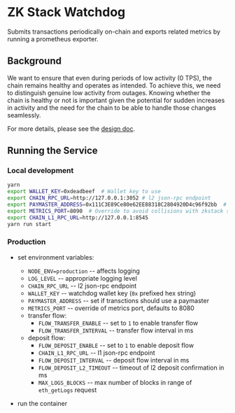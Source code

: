 # ZK Stack Watchdog
Submits transactions periodically on-chain and exports related metrics by
running a prometheus exporter.

## Background
We want to ensure that even during periods of low activity (0 TPS), the chain
remains healthy and operates as intended. To achieve this, we need to
distinguish genuine low activity from outages. Knowing whether the chain is
healthy or not is important given the potential for sudden increases in activity
and the need for the chain to be able to handle those changes seamlessly.

For more details, please see the [design doc](https://www.notion.so/matterlabs/Era-Watchdog-e7ff2347c1cc4a2fa69de08d36caef16?pvs=4).

## Running the Service

### Local development

```bash
yarn
export WALLET_KEY=0xdeadbeef  # Wallet key to use
export CHAIN_RPC_URL=http://127.0.0.1:3052 # l2 json-rpc endpoint
export PAYMASTER_ADDRESS=0x111C3E89Ce80e62EE88318C2804920D4c96f92bb  # if using paymaster for transactions
export METRICS_PORT=8090  # Override to avoid collisions with zkstack server
export CHAIN_L1_RPC_URL=http://127.0.0.1:8545
yarn run start
```

### Production

- set environment variables:
    - `NODE_ENV=production` -- affects logging
    - `LOG_LEVEL` -- appropriate logging level
    - `CHAIN_RPC_URL` -- l2 json-rpc endpoint
    - `WALLET_KEY` -- watchdog wallet key (`0x` prefixed hex string)
    - `PAYMASTER_ADDRESS` -- set if transctions should use a paymaster
    - `METRICS_PORT` -- override of metrics port, defaults to 8080
    - transfer flow:
        - `FLOW_TRANSFER_ENABLE` -- set to `1` to enable transfer flow
        - `FLOW_TRANSFER_INTERVAL` -- transfer flow interval in ms
    - deposit flow:
        - `FLOW_DEPOSIT_ENABLE` -- set to `1` to enable deposit flow
        - `CHAIN_L1_RPC_URL` -- l1 json-rpc endpoint
        - `FLOW_DEPOSIT_INTERVAL` -- deposit flow interval in ms
        - `FLOW_DEPOSIT_L2_TIMEOUT` -- timeout of l2 deposit confirmation in ms
        - `MAX_LOGS_BLOCKS` -- max number of blocks in range of `eth_getLogs` request

- run the container